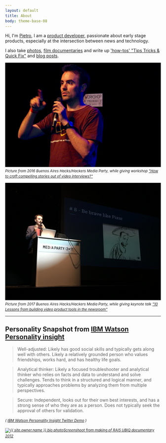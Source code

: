 ```yaml
---
layout: default
title: About
body: theme-base-08
---
```


Hi, I'm <a href="http://uk.linkedin.com/in/{{ site.owner.linkedin }}" target="_blank">Pietro</a>, I am a <a href="/categories/tech">product developer</a>, passionate about early stage products, especially at the intersection between news and technology. 

<!-- 

---

## Most recently I made, in chronological order 

- [quickQuote](), an open-source project to make it easier and faster for journalists to identify and create an interactive video quote. 

- Captions Burner, a tool to burn captions (from an srt file) onto video without the need of a video editing software. 

- And Open source rig for annotated articles for live TV fact checking 
	- later refactored as a standalone app

- I organised textAV, a 3 day working group in NYC gathering practitioners working in the area of online audio and video, with a particular focus on the use of captions and transcripts to facilitate and speed up the production process.

- Captioning app, on the back of textAV made a working proof of concept of an app that speeds up the captioning process. 

- Fact2, contracted to make an open source transcription text editor, for proofreaders to correct automated transcriptions from speech to text services. 
 -->

I also take  <a href="/categories/photos"> photos</a>,  <a href="/categories/video"> film documentaries</a> and write up <a href="/categories/ttqf"> 'how-tos' "Tips Tricks & Quick Fix"</a> and <a href="/categories/blog"> blog posts</a>.




<!-- 
Pietro Passarelli is a product developer, with a mixed background in anthropology, documentary films and computer science. 

While working in broadcast documentaries for BBC and Channel 4 Pietro noticed the convergence of video production and software development and did an MSc in Computer Science at UCL. He then worked as newsroom developer at the Times & Sunday Times where he developed quickQuote an open-source project to make it easier and faster for journalists to identify and create an interactive video quote. 

He was one of the 2016 Knight-Mozilla fellow with Open News at Vox Media. Where he worked on video tools to speed up the production process, such as autoEdit, a tool that more then halves the time it takes to edit video interviews. 
 -->


<!-- Picture from BA media party with mic -->

![Pietro Buenos Aires Media Party Workshop](/img/about/pietro_ba.png)
<i><small>Picture from 2016 Buenos Aires Hacks/Hackers Media Party, while giving workshop ["How to craft compelling stories out of video interviews?"](/wip_london_july2016.html)</small></i>

<!-- BA 17 -->
![Pietro Buenos Aires Media Party Keynote](/img/about/pietro_8.jpg)
<i><small>Picture from 2017 Buenos Aires Hacks/Hackers Media Party, while giving keynote talk ["10 Lessons from building video product tools in the newsroom"](/10-lessons-video-tools-ba.html)</small></i>


---

## Personality Snapshot from [IBM Watson Personality insight](https://personality-insights-livedemo.mybluemix.net/) 


> Well-adjusted: Likely has good social skills and typically gets along well with others. Likely a relatively grounded person who values friendships, works hard, and has healthy life goals.

> Analytical thinker: Likely a focused troubleshooter and analytical thinker who relies on facts and data to understand and solve challenges. Tends to think in a structured and logical manner, and typically approaches problems by analyzing them from multiple perspectives.

> Secure: Independent, looks out for their own best interests, and has a strong sense of who they are as a person. Does not typically seek the approval of others for validation.

<small><i>( [IBM Watson Personality Insight Twitter Demo](http://tweetmewatson.mybluemix.net/) ) </i></small>

<i><small><a href="{{ site.url }}/UBIQInteractive.html" target="_blank">
<img src="{{ site.url }}/img/{{ site.owner.about }}" alt="{{ site.owner.name }} bio photo" class="img-rounded  img-responsive ">Screenshoot from making of RAI5 UBIQ documentary 2012 </a></small></i>


